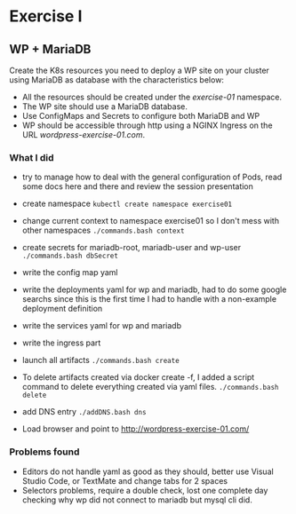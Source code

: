 # Exercise I

## WP + MariaDB

Create the K8s resources you need to deploy a WP site on your cluster using
MariaDB as database with the characteristics below:

* All the resources should be created under the *exercise-01* namespace.
* The WP site should use a MariaDB database.
* Use ConfigMaps and Secrets to configure both MariaDB and WP
* WP should be accessible through http using a NGINX Ingress on the URL
*wordpress-exercise-01.com*.

### What I did

- try to manage how to deal with the general configuration of Pods, read some docs here and there and review the session presentation

- create namespace 
```kubectl create namespace exercise01```

- change current context to namespace exercise01 so I don't mess with other namespaces
```./commands.bash context```

- create secrets for mariadb-root, mariadb-user and wp-user
```./commands.bash dbSecret```

- write the config map yaml

- write the deployments yaml for wp and mariadb, had to do some google searchs since this is the first time I had to handle with a non-example deployment definition

- write the services yaml for wp and mariadb

- write the ingress part

- launch all artifacts
```./commands.bash create```

- To delete artifacts created via docker create -f, I added a script command to delete everything created via yaml files.
```./commands.bash delete```

- add DNS entry
```./addDNS.bash dns```

- Load browser and point to http://wordpress-exercise-01.com/

### Problems found

- Editors do not handle yaml as good as they should, better use Visual Studio Code, or TextMate and change tabs for 2 spaces
- Selectors problems, require a double check, lost one complete day checking why wp did not connect to mariadb but mysql cli did.

